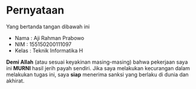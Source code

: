 # Pernyataan

Yang bertanda tangan dibawah ini

* Nama : Aji Rahman Prabowo
* NIM : 155150200111097
* Kelas : Teknik Informatika H

**Demi Allah** (atau sesuai keyakinan masing-masing) bahwa pekerjaan saya ini **MURNI** hasil jerih payah sendiri. Jika saya melakukan kecurangan dalam melakukan tugas ini, saya **siap** menerima sanksi yang berlaku di dunia dan akhirat.
